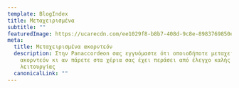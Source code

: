 ```yaml
---
template: BlogIndex
title: Μεταχειρισμένα
subtitle: ""
featuredImage: https://ucarecdn.com/ee1029f8-b8b7-408d-9c8e-8983769850e1/
meta:
  title: Μεταχειρισμένα ακορντεόν
  description: Στην Panaccordeon σας εγγυόμαστε ότι οποιοδήποτε μεταχειρισμένο
    ακορντεόν κι αν πάρετε στα χέρια σας έχει περάσει από έλεγχο καλής
    λειτουργίας
  canonicalLink: ""
---
```

